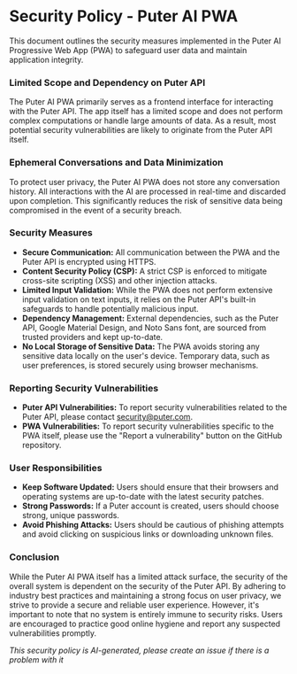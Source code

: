 # Security Policy - Puter AI PWA

This document outlines the security measures implemented in the Puter AI Progressive Web App (PWA) to safeguard user data and maintain application integrity.

### Limited Scope and Dependency on Puter API
The Puter AI PWA primarily serves as a frontend interface for interacting with the Puter API. The app itself has a limited scope and does not perform complex computations or handle large amounts of data. As a result, most potential security vulnerabilities are likely to originate from the Puter API itself.

### Ephemeral Conversations and Data Minimization
To protect user privacy, the Puter AI PWA does not store any conversation history. All interactions with the AI are processed in real-time and discarded upon completion. This significantly reduces the risk of sensitive data being compromised in the event of a security breach.

### Security Measures
* **Secure Communication:** All communication between the PWA and the Puter API is encrypted using HTTPS.
* **Content Security Policy (CSP):** A strict CSP is enforced to mitigate cross-site scripting (XSS) and other injection attacks.
* **Limited Input Validation:** While the PWA does not perform extensive input validation on text inputs, it relies on the Puter API's built-in safeguards to handle potentially malicious input.
* **Dependency Management:** External dependencies, such as the Puter API, Google Material Design, and Noto Sans font, are sourced from trusted providers and kept up-to-date.
* **No Local Storage of Sensitive Data:** The PWA avoids storing any sensitive data locally on the user's device. Temporary data, such as user preferences, is stored securely using browser mechanisms.

### Reporting Security Vulnerabilities
* **Puter API Vulnerabilities:** To report security vulnerabilities related to the Puter API, please contact security@puter.com. 
* **PWA Vulnerabilities:** To report security vulnerabilities specific to the PWA itself, please use the "Report a vulnerability" button on the GitHub repository.

### User Responsibilities
* **Keep Software Updated:** Users should ensure that their browsers and operating systems are up-to-date with the latest security patches.
* **Strong Passwords:** If a Puter account is created, users should choose strong, unique passwords.
* **Avoid Phishing Attacks:** Users should be cautious of phishing attempts and avoid clicking on suspicious links or downloading unknown files.

### Conclusion
While the Puter AI PWA itself has a limited attack surface, the security of the overall system is dependent on the security of the Puter API. By adhering to industry best practices and maintaining a strong focus on user privacy, we strive to provide a secure and reliable user experience. However, it's important to note that no system is entirely immune to security risks. Users are encouraged to practice good online hygiene and report any suspected vulnerabilities promptly.

*This security policy is AI-generated, please create an issue if there is a problem with it*
